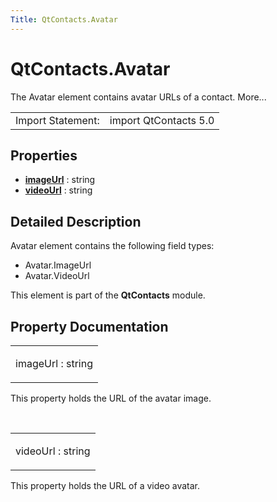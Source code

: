 ```yaml
---
Title: QtContacts.Avatar
---
```


# QtContacts.Avatar

<span class="subtitle"></span>
<!-- $$$Avatar-brief -->
<p>The Avatar element contains avatar URLs of a contact. More...</p>
<!-- @@@Avatar -->
<table class="alignedsummary">
<tr><td class="memItemLeft rightAlign topAlign"> Import Statement:</td><td class="memItemRight bottomAlign"> import QtContacts 5.0</td></tr></table><ul>
</ul>
<h2 id="properties">Properties</h2>
<ul>
<li class="fn"><b><b><a href="#imageUrl-prop">imageUrl</a></b></b> : string</li>
<li class="fn"><b><b><a href="#videoUrl-prop">videoUrl</a></b></b> : string</li>
</ul>
<!-- $$$Avatar-description -->
<h2 id="details">Detailed Description</h2>
</p>
<p>Avatar element contains the following field types:</p>
<ul>
<li>Avatar.ImageUrl</li>
<li>Avatar.VideoUrl</li>
</ul>
<p>This element is part of the <b>QtContacts</b> module.</p>
<!-- @@@Avatar -->
<h2>Property Documentation</h2>
<!-- $$$imageUrl -->
<table class="qmlname"><tr valign="top" id="imageUrl-prop"><td class="tblQmlPropNode"><p><span class="name">imageUrl</span> : <span class="type">string</span></p></td></tr></table><p>This property holds the URL of the avatar image.</p>
<!-- @@@imageUrl -->
<br/>
<!-- $$$videoUrl -->
<table class="qmlname"><tr valign="top" id="videoUrl-prop"><td class="tblQmlPropNode"><p><span class="name">videoUrl</span> : <span class="type">string</span></p></td></tr></table><p>This property holds the URL of a video avatar.</p>
<!-- @@@videoUrl -->
<br/>
